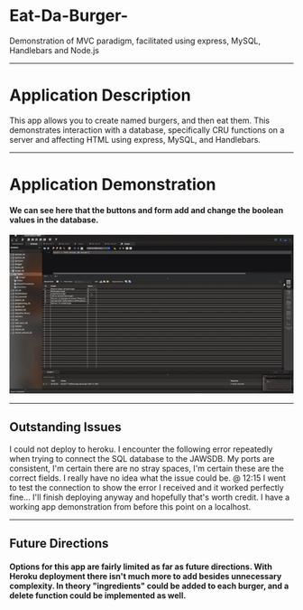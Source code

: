 # Eat-Da-Burger-
Demonstration of MVC paradigm, facilitated using express, MySQL, Handlebars and Node.js

<hr>

<h1>Application Description</h1>
  
  <p> This app allows you to create named burgers, and then eat them. This demonstrates interaction with a database, 
specifically CRU functions on a server and affecting HTML using express, MySQL, and Handlebars.</p>

<hr>

<h1> Application Demonstration </h1>

<h4> We can see here that the buttons and form add and change the boolean values in the database. </h4>

![User flow example](public/assets/img/ezgif-4-b2a59e792096.gif)

<hr>




<h2>Outstanding Issues</h2>

<p>I could not deploy to heroku. I encounter the following error repeatedly when trying to connect the SQL database to the 
JAWSDB. My ports are consistent, I'm certain there are no stray spaces, I'm certain these are the correct fields. I really 
have no idea what the issue could be. 
@ 12:15
I went to test the connection to show the error I received and it worked perfectly fine... I'll finish deploying anyway and 
hopefully that's worth credit. I have a working app demonstration from before this point on a localhost. </p>

<hr>

<h2> Future Directions </h2>

<h4> Options for this app are fairly limited as far as future directions. With Heroku deployment there isn't much more to add 
  besides unnecessary complexity. In theory "ingredients" could be added to each burger, and a delete function could be 
  implemented as well. </h4>
